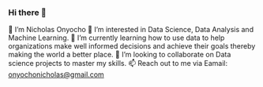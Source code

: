 ### Hi there 👋

👋 I’m Nicholas Onyocho 
👀 I’m interested in Data Science, Data Analysis and Machine Learning.
🌱 I’m currently learning how to use data to help organizations make well informed decisions and achieve their goals thereby making the world a better place.
💞️ I’m looking to collaborate on Data science projects to master my skills.
📫 Reach out to me via Eamail: onyochonicholas@gmail.com
